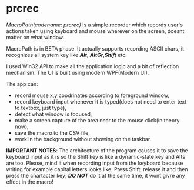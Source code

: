 # prcrec
_MacroPath(codename: prcrec)_ is a simple recorder which records user's actions taken using keyboard and mouse wherever 
on the screen, doesnt matter on what window. 

MacroPath is in BETA phase. It actually supports recording ASCII chars, it recognizes all system key like **_Alt_**, **_AltGr_**,**_Shift_** etc.

I used Win32 API to make all the application logic and a bit of reflection mechanism. The UI is built using modern WPF(Modern UI). 

The app can:
* record mouse x,y coodrinates according to foreground window,
* record keyboard input whenever it is typed(does not need to enter text to textbox, just type),
* detect what window is focused,
* make a screen capture of the area near to the mouse click(in theory now),
* save the macro to the CSV file,
* work in the background without showing on the taskbar.

**IMPORTANT NOTES**:
The architecture of the program causes it to save the keyboard input as it is so the Shift key is like a dynamic-state key and Alts are too.
Please, mind it when recording input from the keyboard because writing for example capital letters looks like:
Press Shift, release it and then press the chartacter key; **_DO NOT_** do it at the same time, it wont givre any effect in the macro!



